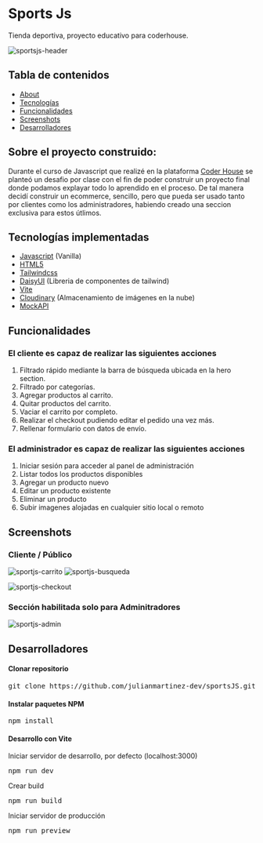 # Sports Js
Tienda deportiva, proyecto educativo para coderhouse.

![sportsjs-header](https://user-images.githubusercontent.com/93665971/161444134-3d1e80e2-bc4a-441e-b368-921aa043626f.png)
 
<h2>Tabla de contenidos</h2>
<ul>
  <li><a href="#sobre-el-proyecto-construido">About</a></li>
  <li><a href="#tecnologías-implementadas">Tecnologías</a></li>
  <li><a href="#funcionalidades">Funcionalidades</a></li>
  <li><a href="#screenshots">Screenshots</a></li>
  <li><a href="#desarrolladores">Desarrolladores</a></li>
</ul>


<h2>Sobre el proyecto construido:</h2>

 Durante el curso de Javascript que realizé en la plataforma <a href="https://www.coderhouse.com/" target="_blank">Coder House</a> se planteó un desafio por clase con el fin de poder construir un proyecto final donde podamos explayar todo lo aprendido en el proceso. De tal manera decidí construir un ecommerce, sencillo, pero que pueda ser usado tanto por clientes como los administradores, habiendo creado una seccion exclusiva para estos útlimos.
 
<h2>Tecnologías implementadas</h2>
<ul>
  <li><a href="https://developer.mozilla.org/es/docs/Web/JavaScript" target="_blank" rel="noopener noreferrer">Javascript</a> (Vanilla)</li>
  <li><a href="https://developer.mozilla.org/es/docs/Glossary/HTML5" target="_blank" rel="noopener noreferrer">HTML5</a></li>
  <li><a href="https://tailwindcss.com/" target="_blank" rel="noopener noreferrer">Tailwindcss</a></li>
  <li><a href="https://daisyui.com/" target="_blank" rel="noopener noreferrer">DaisyUI</a> (Libreria de componentes de tailwind)</li>
  <li><a href="https://vitejs.dev/" target="_blank" rel="noopener noreferrer">Vite</a></li>
  <li><a href="https://cloudinary.com/documentation/javascript_integration" target="_blank" rel="noopener noreferrer">Cloudinary</a> (Almacenamiento de imágenes en la nube)</li>
  <li><a href="https://mockapi.io" target="_blank" rel="noopener noreferrer">MockAPI</a></li>
</ul>

<h2>Funcionalidades</h2>
<h3>El cliente es capaz de realizar las siguientes acciones</h3>
<ol>
  <li>Filtrado rápido mediante la barra de búsqueda ubicada en la hero section.</li>
  <li>Filtrado por categorías.</li>
  <li>Agregar productos al carrito.</li>
  <li>Quitar productos del carrito.</li>
  <li>Vaciar el carrito por completo.</li>
  <li>Realizar el checkout pudiendo editar el pedido una vez más.</li>
  <li>Rellenar formulario con datos de envío.</li>
</ol>

<h3>El administrador es capaz de realizar las siguientes acciones</h3>
<ol>
  <li>Iniciar sesión para acceder al panel de administración</li>
  <li>Listar todos los productos disponibles</li>
  <li>Agregar un producto nuevo</li>
  <li>Editar un producto existente</li>
  <li>Eliminar un producto</li>
  <li>Subir imagenes alojadas en cualquier sitio local o remoto</li>

</ol>



<h2>Screenshots</h2>

<h3>Cliente / Público </h3>

![sportjs-carrito](https://user-images.githubusercontent.com/93665971/161444869-a2ab43ef-44ff-4132-8526-eac205b29e37.png)
![sportjs-busqueda](https://user-images.githubusercontent.com/93665971/161445070-481e6ebc-29d7-42fc-ac70-92a5baef2d24.png)


![sportjs-checkout](https://user-images.githubusercontent.com/93665971/161444964-20fef8d5-6483-437a-b5ff-9fdd8d6ad6bf.png)

<h3>Sección habilitada solo para Adminitradores</h3>

![sportjs-admin](https://user-images.githubusercontent.com/93665971/161445244-89606eb6-0cfd-49e9-88d0-b7f1f0121189.png)

<h2>Desarrolladores</h2>

<h4>Clonar repositorio</h4>
<pre>git clone https://github.com/julianmartinez-dev/sportsJS.git</pre>

<h4>Instalar paquetes NPM</h4>
<pre>npm install</pre>

<h4>Desarrollo con Vite</h4>

Iniciar servidor de desarrollo, por defecto (localhost:3000)
<pre>npm run dev</pre>

Crear build
<pre>npm run build</pre>

Iniciar servidor de producción
<pre>npm run preview</pre>


